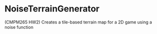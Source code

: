 # NoiseTerrainGenerator
(CMPM265 HW2) Creates a tile-based terrain map for a 2D game using a noise function
